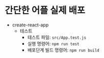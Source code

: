 # 간단한 어플 실제 배포
* create-react-app
  * 테스트
    * 테스트 파일: `src/App.test.js`
    * 실행 명령어: `npm run test`
    * 배포단계 빌드 명령어: `npm run build`
